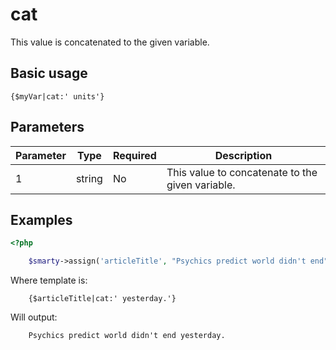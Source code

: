 # cat

This value is concatenated to the given variable.

## Basic usage

```smarty
{$myVar|cat:' units'}
```

## Parameters

| Parameter | Type   | Required | Description                                      |
|-----------|--------|----------|--------------------------------------------------|
| 1         | string | No       | This value to concatenate to the given variable. |

## Examples

```php
<?php

    $smarty->assign('articleTitle', "Psychics predict world didn't end");

```

Where template is:

```smarty
    {$articleTitle|cat:' yesterday.'}
```

Will output:

```
    Psychics predict world didn't end yesterday.
```
       
